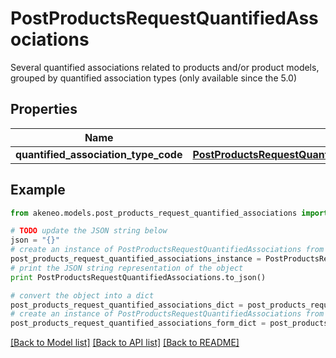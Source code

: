 # PostProductsRequestQuantifiedAssociations

Several quantified associations related to products and/or product models, grouped by quantified association types (only available since the 5.0)

## Properties
Name | Type | Description | Notes
------------ | ------------- | ------------- | -------------
**quantified_association_type_code** | [**PostProductsRequestQuantifiedAssociationsQuantifiedAssociationTypeCode**](PostProductsRequestQuantifiedAssociationsQuantifiedAssociationTypeCode.md) |  | [optional] 

## Example

```python
from akeneo.models.post_products_request_quantified_associations import PostProductsRequestQuantifiedAssociations

# TODO update the JSON string below
json = "{}"
# create an instance of PostProductsRequestQuantifiedAssociations from a JSON string
post_products_request_quantified_associations_instance = PostProductsRequestQuantifiedAssociations.from_json(json)
# print the JSON string representation of the object
print PostProductsRequestQuantifiedAssociations.to_json()

# convert the object into a dict
post_products_request_quantified_associations_dict = post_products_request_quantified_associations_instance.to_dict()
# create an instance of PostProductsRequestQuantifiedAssociations from a dict
post_products_request_quantified_associations_form_dict = post_products_request_quantified_associations.from_dict(post_products_request_quantified_associations_dict)
```
[[Back to Model list]](../README.md#documentation-for-models) [[Back to API list]](../README.md#documentation-for-api-endpoints) [[Back to README]](../README.md)


